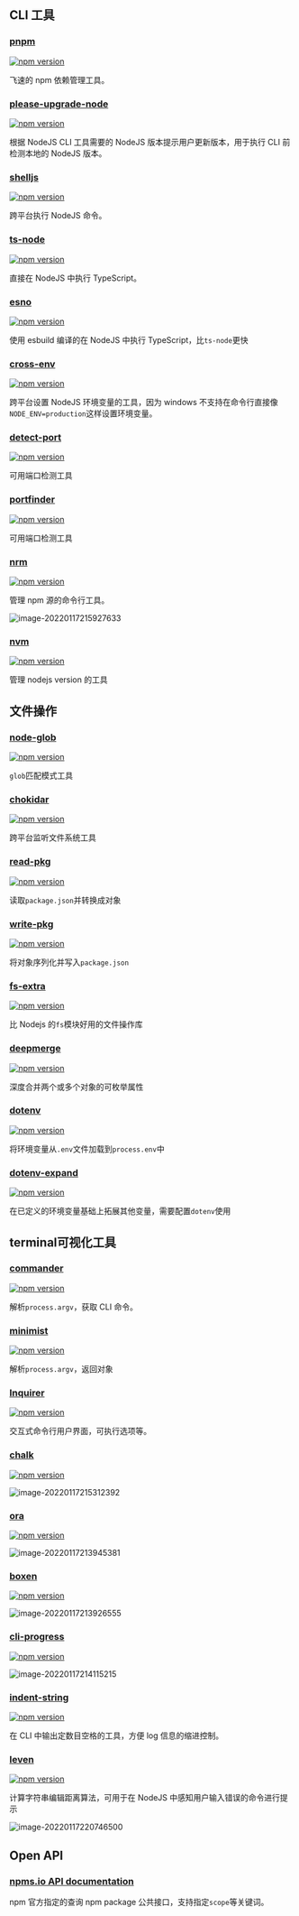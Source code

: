 ## CLI 工具

### [pnpm](https://pnpm.io/zh/installation)

[![npm version](https://badge.fury.io/js/pnpm.svg)](https://badge.fury.io/js/pnpm)

飞速的 npm 依赖管理工具。

### [please-upgrade-node](https://github.com/typicode/please-upgrade-node)

[![npm version](https://badge.fury.io/js/please-upgrade-node.svg)](https://badge.fury.io/js/please-upgrade-node)

根据 NodeJS CLI 工具需要的 NodeJS 版本提示用户更新版本，用于执行 CLI 前检测本地的 NodeJS 版本。

### [shelljs](https://github.com/shelljs/shelljs)

[![npm version](https://badge.fury.io/js/shelljs.svg)](https://badge.fury.io/js/shelljs)

跨平台执行 NodeJS 命令。

### [ts-node](https://github.com/TypeStrong/ts-node)

[![npm version](https://badge.fury.io/js/ts-node.svg)](https://badge.fury.io/js/ts-node)

直接在 NodeJS 中执行 TypeScript。

### [esno](https://github.com/antfu/esno)

[![npm version](https://badge.fury.io/js/esno.svg)](https://badge.fury.io/js/esno)

使用 esbuild 编译的在 NodeJS 中执行 TypeScript，比`ts-node`更快

### [cross-env](https://github.com/kentcdodds/cross-env)

[![npm version](https://badge.fury.io/js/cross-env.svg)](https://badge.fury.io/js/cross-env)

跨平台设置 NodeJS 环境变量的工具，因为 windows 不支持在命令行直接像`NODE_ENV=production`这样设置环境变量。

### [detect-port](https://github.com/node-modules/detect-port)

[![npm version](https://badge.fury.io/js/detect-port.svg)](https://badge.fury.io/js/detect-port)

可用端口检测工具

### [portfinder](https://github.com/http-party/node-portfinder)

[![npm version](../../public/images/portfinder.svg)](https://badge.fury.io/js/portfinder)

可用端口检测工具

### [nrm](https://github.com/Pana/nrm)

[![npm version](https://badge.fury.io/js/nrm.svg)](https://badge.fury.io/js/nrm)

管理 npm 源的命令行工具。

![image-20220117215927633](../../public/images/image-20220117215927633.png)

### [nvm](https://github.com/nvm-sh/nvm)

[![npm version](https://badge.fury.io/js/nvm.svg)](https://badge.fury.io/js/nvm)

管理 nodejs version 的工具

## 文件操作

### [node-glob](https://github.com/isaacs/node-glob)

[![npm version](https://badge.fury.io/js/glob.svg)](https://badge.fury.io/js/glob)

`glob`匹配模式工具

### [chokidar](https://github.com/paulmillr/chokidar)

[![npm version](https://badge.fury.io/js/chokidar.svg)](https://badge.fury.io/js/chokidar)

跨平台监听文件系统工具

### [read-pkg](https://github.com/sindresorhus/read-pkg)

[![npm version](https://badge.fury.io/js/read-pkg.svg)](https://badge.fury.io/js/read-pkg)

读取`package.json`并转换成对象

### [write-pkg](https://github.com/sindresorhus/write-pkg)

[![npm version](https://badge.fury.io/js/write-pkg.svg)](https://badge.fury.io/js/write-pkg)

将对象序列化并写入`package.json`

### [fs-extra](https://github.com/jprichardson/node-fs-extra)

[![npm version](../../public/images/fs-extra.svg)](https://badge.fury.io/js/fs-extra)

比 Nodejs 的`fs`模块好用的文件操作库

### [deepmerge](https://github.com/TehShrike/deepmerge)

[![npm version](../../public/images/deepmerge.svg)](https://badge.fury.io/js/deepmerge)

深度合并两个或多个对象的可枚举属性

### [dotenv](https://github.com/motdotla/dotenv)

[![npm version](https://badge.fury.io/js/dotenv.svg)](https://badge.fury.io/js/dotenv)

将环境变量从`.env`文件加载到`process.env`中

### [dotenv-expand](https://github.com/motdotla/dotenv-expand)

[![npm version](https://badge.fury.io/js/dotenv-expand.svg)](https://badge.fury.io/js/dotenv-expand)

在已定义的环境变量基础上拓展其他变量，需要配置`dotenv`使用

## terminal可视化工具

### [commander](https://github.com/tj/commander.js/)

[![npm version](https://badge.fury.io/js/commander.svg)](https://badge.fury.io/js/commander)

解析`process.argv`，获取 CLI 命令。

### [minimist](https://github.com/substack/minimist)

[![npm version](https://badge.fury.io/js/minimist.svg)](https://badge.fury.io/js/minimist)

解析`process.argv`，返回对象

### [Inquirer](https://github.com/SBoudrias/Inquirer.js/)

[![npm version](https://badge.fury.io/js/inquirer.svg)](https://badge.fury.io/js/inquirer)

交互式命令行用户界面，可执行选项等。

### [chalk](https://github.com/chalk/chalk)

[![npm version](https://badge.fury.io/js/chalk.svg)](https://badge.fury.io/js/chalk)

![image-20220117215312392](../../public/images/image-20220117215312392.png)

### [ora](https://github.com/sindresorhus/ora)

[![npm version](https://badge.fury.io/js/ora.svg)](https://badge.fury.io/js/ora)

![image-20220117213945381](../../public/images/image-20220117213945381.png)

### [boxen](https://github.com/sindresorhus/boxen)

[![npm version](https://badge.fury.io/js/boxen.svg)](https://badge.fury.io/js/boxen)

![image-20220117213926555](../../public/images/image-20220117213926555.png)

### [cli-progress](https://github.com/npkgz/cli-progress)

[![npm version](https://badge.fury.io/js/cli-progress.svg)](https://badge.fury.io/js/cli-progress)

![image-20220117214115215](../../public/images/image-20220117214115215.png)

### [indent-string](https://github.com/sindresorhus/indent-string)

[![npm version](https://badge.fury.io/js/indent-string.svg)](https://badge.fury.io/js/indent-string)

在 CLI 中输出定数目空格的工具，方便 log 信息的缩进控制。

### [leven](https://github.com/sindresorhus/leven)

[![npm version](https://badge.fury.io/js/leven.svg)](https://badge.fury.io/js/leven)

计算字符串编辑距离算法，可用于在 NodeJS 中感知用户输入错误的命令进行提示

![image-20220117220746500](../../public/images/image-20220117220746500.png)

## Open API

### [npms.io API documentation](https://api-docs.npms.io/)

npm 官方指定的查询 npm package 公共接口，支持指定`scope`等关键词。